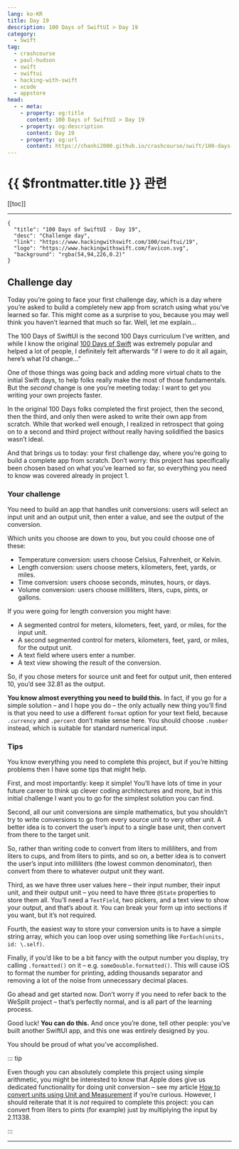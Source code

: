 ```yaml
---
lang: ko-KR
title: Day 19
description: 100 Days of SwiftUI > Day 19
category:
  - Swift
tag: 
  - crashcourse
  - paul-hudson
  - swift
  - swiftui
  - hacking-with-swift
  - xcode
  - appstore
head:
  - - meta:
    - property: og:title
      content: 100 Days of SwiftUI > Day 19
    - property: og:description
      content: Day 19
    - property: og:url
      content: https://chanhi2000.github.io/crashcourse/swift/100-days-of-swiftui/19.html
---
```


# {{ $frontmatter.title }} 관련

[[toc]]

---

```component VPCard
{
  "title": "100 Days of SwiftUI - Day 19",
  "desc": "Challenge day",
  "link": "https://www.hackingwithswift.com/100/swiftui/19",
  "logo": "https://www.hackingwithswift.com/favicon.svg",
  "background": "rgba(54,94,226,0.2)"
}
```

## Challenge day

Today you’re going to face your first challenge day, which is a day where you’re asked to build a completely new app from scratch using what you’ve learned so far. This might come as a surprise to you, because you may well think you haven’t learned that much so far. Well, let me explain…

The 100 Days of SwiftUI is the second 100 Days curriculum I’ve written, and while I know the original [100 Days of Swift](https://www.hackingwithswift.com/100) was extremely popular and helped a lot of people, I definitely felt afterwards “if I were to do it all again, here’s what I’d change…”

One of those things was going back and adding more virtual chats to the initial Swift days, to help folks really make the most of those fundamentals. But the _second_ change is one you’re meeting today: I want to get you writing your own projects faster.

In the original 100 Days folks completed the first project, then the second, then the third, and only then were asked to write their own app from scratch. While that worked well enough, I realized in retrospect that going on to a second and third project without really having solidified the basics wasn’t ideal.

And that brings us to today: your first challenge day, where you’re going to build a complete app from scratch. Don’t worry: this project has specifically been chosen based on what you’ve learned so far, so everything you need to know was covered already in project 1.

### Your challenge

You need to build an app that handles unit conversions: users will select an input unit and an output unit, then enter a value, and see the output of the conversion.

Which units you choose are down to you, but you could choose one of these:

- Temperature conversion: users choose Celsius, Fahrenheit, or Kelvin.
- Length conversion: users choose meters, kilometers, feet, yards, or miles.
- Time conversion: users choose seconds, minutes, hours, or days.
- Volume conversion: users choose milliliters, liters, cups, pints, or gallons.

If you were going for length conversion you might have:

- A segmented control for meters, kilometers, feet, yard, or miles, for the input unit.
- A second segmented control for meters, kilometers, feet, yard, or miles, for the output unit.
- A text field where users enter a number.
- A text view showing the result of the conversion.

So, if you chose meters for source unit and feet for output unit, then entered 10, you’d see 32.81 as the output.

__You know almost everything you need to build this.__ In fact, if you go for a simple solution – and I hope you do – the only actually new thing you’ll find is that you need to use a different `format` option for your text field, because `.currency` and `.percent` don’t make sense here. You should choose `.number` instead, which is suitable for standard numerical input.

### Tips

You know everything you need to complete this project, but if you’re hitting problems then I have some tips that might help.

First, and most importantly: keep it simple! You’ll have lots of time in your future career to think up clever coding architectures and more, but in this initial challenge I want you to go for the simplest solution you can find.

Second, all our unit conversions are simple mathematics, but you shouldn’t try to write conversions to go from every source unit to very other unit. A better idea is to convert the user’s input to a single base unit, then convert from there to the target unit.

So, rather than writing code to convert from liters to milliliters, and from liters to cups, and from liters to pints, and so on, a better idea is to convert the user’s input into milliliters (the lowest common denominator), then convert from there to whatever output unit they want.

Third, as we have three user values here – their input number, their input unit, and their output unit – you need to have three `@State` properties to store them all. You’ll need a `TextField`, two pickers, and a text view to show your output, and that’s about it. You can break your form up into sections if you want, but it’s not required.

Fourth, the easiest way to store your conversion units is to have a simple string array, which you can loop over using something like `ForEach(units, id: \.self)`.

Finally, if you’d like to be a bit fancy with the output number you display, try calling `.formatted()` on it – e.g. `someDouble.formatted()`. This will cause iOS to format the number for printing, adding thousands separator and removing a lot of the noise from unnecessary decimal places.

Go ahead and get started now. Don’t worry if you need to refer back to the WeSplit project – that’s perfectly normal, and is all part of the learning process.

Good luck! __You can do this.__ And once you’re done, tell other people: you’ve built another SwiftUI app, and this one was entirely designed by you.

You should be proud of what you’ve accomplished.

::: tip

Even though you can absolutely complete this project using simple arithmetic, you might be interested to know that Apple does give us dedicated functionality for doing unit conversion – see my article [How to convert units using Unit and Measurement](https://www.hackingwithswift.com/example-code/system/how-to-convert-units-using-unit-and-measurement) if you’re curious. However, I should reiterate that it is _not_ required to complete this project: you can convert from liters to pints (for example) just by multiplying the input by 2.11338.

:::

---
